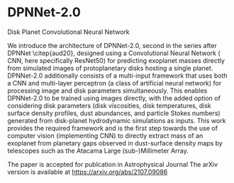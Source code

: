 # DPNNet-2.0
Disk Planet Convolutional Neural Network

We introduce the architecture of DPNNet-2.0, second in the series after DPNNet \citep{aud20}, designed using a Convolutional Neural Network ( CNN, here specifically ResNet50) for predicting exoplanet masses directly from simulated images of protoplanetary disks hosting a single planet. DPNNet-2.0 additionally consists of a multi-input framework that uses both a CNN and multi-layer perceptron (a class of artificial neural network) for processing image and disk parameters simultaneously. This enables DPNNet-2.0 to be trained using images directly, with the added option of considering disk parameters (disk viscosities, disk temperatures, disk surface density profiles, dust abundances, and particle Stokes numbers) generated from disk-planet hydrodynamic simulations as inputs. This work provides the required framework and is the first step towards the use of computer vision (implementing CNN) to directly extract mass of an exoplanet from planetary gaps observed in dust-surface density maps by telescopes such as the Atacama Large (sub-)Millimeter Array.

The paper is accepted for publcation in Astrophysical Journal 
The arXiv version is available at https://arxiv.org/abs/2107.09086

